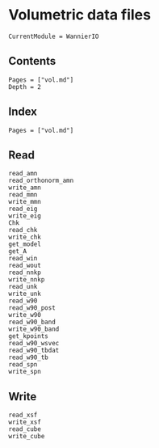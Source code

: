# Volumetric data files

```@meta
CurrentModule = WannierIO
```

## Contents

```@contents
Pages = ["vol.md"]
Depth = 2
```

## Index

```@index
Pages = ["vol.md"]
```

## Read

```@docs
read_amn
read_orthonorm_amn
write_amn
read_mmn
write_mmn
read_eig
write_eig
Chk
read_chk
write_chk
get_model
get_A
read_win
read_wout
read_nnkp
write_nnkp
read_unk
write_unk
read_w90
read_w90_post
write_w90
read_w90_band
write_w90_band
get_kpoints
read_w90_wsvec
read_w90_tbdat
read_w90_tb
read_spn
write_spn
```

## Write

```@docs
read_xsf
write_xsf
read_cube
write_cube
```
